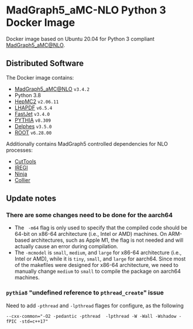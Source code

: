 # MadGraph5_aMC-NLO Python 3 Docker Image

Docker image based on Ubuntu 20.04 for Python 3 compliant [MadGraph5_aMC@NLO](https://launchpad.net/mg5amcnlo). 

## Distributed Software

The Docker image contains:

* [MadGraph5_aMC@NLO](https://launchpad.net/mg5amcnlo) `v3.4.2`
* Python 3.8
* [HepMC2](http://hepmc.web.cern.ch/hepmc/) `v2.06.11`
* [LHAPDF](https://lhapdf.hepforge.org/) `v6.5.4`
* [FastJet](http://fastjet.fr/) `v3.4.0`
* [PYTHIA](https://pythia.org/) `v8.309`
* [Delphes](https://cp3.irmp.ucl.ac.be/projects/delphes/) `v3.5.0`
* [ROOT](https://root.cern/) `v6.28.00`

Additionally contains MadGraph5 controlled dependencies for NLO processes:

* [CutTools](https://inspirehep.net/literature/768411)
* [IREGI](https://inspirehep.net/literature/1293923)
* [Ninja](https://github.com/peraro/ninja)
* [Collier](https://inspirehep.net/literature/1451658)

## Update notes

### There are some changes need to be done for the aarch64

* The ` -m64` flag is only used to specify that the compiled code should be 64-bit on x86-64 architecture (i.e., Intel or AMD) machines. On ARM-based architectures, such as Apple M1, the flag is not needed and will actually cause an error during compilation.
* The `-mcmodel` is `small`, `medium`, and `large` for x86-64 architecture (i.e., Intel or AMD), while it is `tiny`, `small`, and `large` for aarch64. Since most of the makefiles were designed for x86-64 architecture, we need to manually change `medium` to `small` to compile the package on aarch64 machines.

### `pythia8` "undefined reference to `pthread_create`" issue 

Need to add `-pthread` and `-lpthread` flages for configure, as the following
```
--cxx-common="-O2 -pedantic -pthread  -lpthread -W -Wall -Wshadow -fPIC -std=c++17"
```


